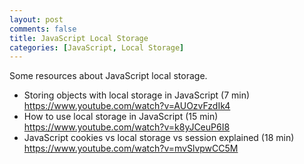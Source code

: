 ```yaml
---
layout: post
comments: false
title: JavaScript Local Storage
categories: [JavaScript, Local Storage]
---
```


Some resources about JavaScript local storage.

- Storing objects with local storage in JavaScript (7 min) <a href = "https://www.youtube.com/watch?v=AUOzvFzdIk4" target = "_blank">https://www.youtube.com/watch?v=AUOzvFzdIk4</a>
- How to use local storage in JavaScript (15 min) <a href = "https://www.youtube.com/watch?v=k8yJCeuP6I8" target = "_blank">https://www.youtube.com/watch?v=k8yJCeuP6I8</a>
- JavaScript cookies vs local storage vs session explained (18 min) <a href = "https://www.youtube.com/watch?v=mvSlvpwCC5M" target = "_blank">https://www.youtube.com/watch?v=mvSlvpwCC5M</a>
